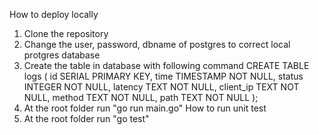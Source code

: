 How to deploy locally
1. Clone the repository
2. Change the user, password, dbname of postgres to correct local protgres database
3. Create the table in database with following command
    CREATE TABLE logs (
        id SERIAL PRIMARY KEY,
        time TIMESTAMP NOT NULL,
        status INTEGER NOT NULL,
        latency TEXT NOT NULL,
        client_ip TEXT NOT NULL,
        method TEXT NOT NULL,
        path TEXT NOT NULL
    );
4. At the root folder run "go run main.go"
How to run unit test
1. At the root folder run "go test"